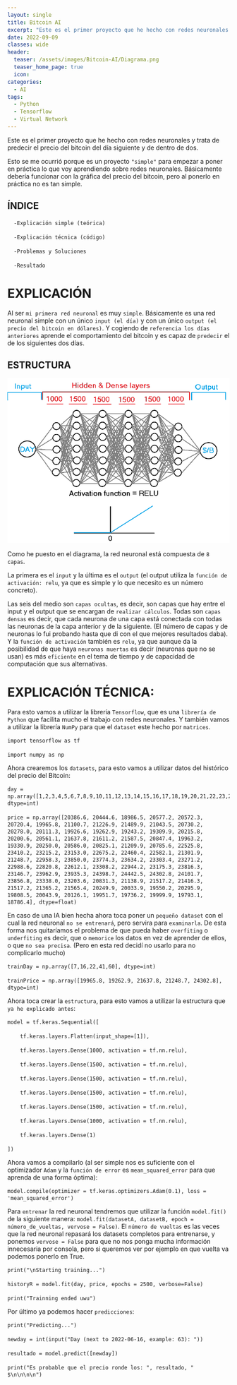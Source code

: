```yaml
---
layout: single
title: Bitcoin AI
excerpt: "Este es el primer proyecto que he hecho con redes neuronales y trata de predecir el precio del bitcoin del día siguiente y de dentro de dos."
date: 2022-09-09
classes: wide
header:
  teaser: /assets/images/Bitcoin-AI/Diagrama.png
  teaser_home_page: true
  icon: 
categories:
  - AI
tags:  
  - Python
  - Tensorflow
  - Virtual Network
---
```


Este es el primer proyecto que he hecho con redes neuronales y trata de predecir el precio del bitcoin del día siguiente y de dentro de dos.

Esto se me ocurrió porque es un proyecto `"simple"` para empezar a poner en práctica lo que voy aprendiendo sobre redes neuronales. Básicamente debería funcionar con la gráfica del precio del bitcoin, pero al ponerlo en práctica no es tan simple.

## ÍNDICE

```
  -Explicación simple (teórica)
  
  -Explicación técnica (código)
  
  -Problemas y Soluciones
  
  -Resultado
``` 

# EXPLICACIÓN

Al ser `mi primera red neuronal` es muy `simple`. Básicamente es una red neuronal simple con un único `input (el día)` y con un único `output (el precio del bitcoin en dólares)`. Y cogiendo de `referencia los días anteriores` aprende el comportamiento del bitcoin y es capaz de `predecir` el de los siguientes dos días.

## ESTRUCTURA

![](/assets/images/Bitcoin-AI/Diagrama.png)

Como he puesto en el diagrama, la red neuronal está compuesta de `8 capas`. 

La primera es el `input` y la última es el `output` (el output utiliza la `función de activación: relu`, ya que es simple y lo que necesito es un número concreto).

Las seis del medio son `capas ocultas`, es decir, son capas que hay entre el input y el output que se encargan de `realizar cálculos`. Todas son `capas densas` es decir, que cada neurona de una capa está conectada con todas las neuronas de la capa anterior y de la siguiente. (El número de capas y de neuronas lo fui probando hasta que di con el que mejores resultados daba). Y la `función de activación` también es `relu`, ya que aunque da la posibilidad de que haya `neuronas muertas` es decir (neuronas que no se usan) es más `eficiente` en el tema de tiempo y de capacidad de computación que sus alternativas.

# EXPLICACIÓN TÉCNICA:

Para esto vamos a utilizar la librería `Tensorflow`, que es una `librería de Python` que facilita mucho el trabajo con redes neuronales. Y también vamos a utilizar la librería `NumPy` para que el `dataset` este hecho por `matrices`.

```
import tensorflow as tf

import numpy as np
```

Ahora crearemos los `datasets`, para esto vamos a utilizar datos del histórico del precio del Bitcoin:

```
day = np.array([1,2,3,4,5,6,7,8,9,10,11,12,13,14,15,16,17,18,19,20,21,22,23,24,25,26,27,28,29,30,31,32,33,34,35,36,37,38,39,40,41,42,43,44,45,46,47,48,49,50,51,52,53,54,55,56,57,58,59,60,61,62,63,64,65,66,67,68,69,70,71,72,73,74,75,76,77,78,79,80,81,82,83], dtype=int)

price = np.array([20386.6, 20444.6, 18986.5, 20577.2, 20572.3, 20720.4, 19965.8, 21100.7, 21226.9, 21489.9, 21043.5, 20730.2, 20278.0, 20111.3, 19926.6, 19262.9, 19243.2, 19309.9, 20215.8, 20200.6, 20561.1, 21637.8, 21611.2, 21587.5, 20847.4, 19963.2, 19330.9, 20250.0, 20586.0, 20825.1, 21209.9, 20785.6, 22525.8, 23410.2, 23215.2, 23153.0, 22675.2, 22460.4, 22582.1, 21301.9, 21248.7, 22958.3, 23850.0, 23774.3, 23634.2, 23303.4, 23271.2, 22988.6, 22820.8, 22612.1, 23308.2, 22944.2, 23175.3, 23816.3, 23146.7, 23962.9, 23935.3, 24398.7, 24442.5, 24302.8, 24101.7, 23856.8, 23338.0, 23203.6, 20831.3, 21138.9, 21517.2, 21416.3, 21517.2, 21365.2, 21565.4, 20249.9, 20033.9, 19550.2, 20295.9, 19808.5, 20043.9, 20126.1, 19951.7, 19736.2, 19999.9, 19793.1, 18786.4], dtype=float)
```

En caso de una IA bien hecha ahora toca poner un `pequeño dataset` con el cual la red neuronal `no se entrenará`, pero servira para `examinarla`. De esta forma nos quitaríamos el problema de que pueda haber `overfiting` o `underfiting` es decir, que o `memorice` los datos en vez de aprender de ellos, o que `no sea precisa`. (Pero en esta red decidí no usarlo para no complicarlo mucho) 

```
trainDay = np.array([7,16,22,41,60], dtype=int)

trainPrice = np.array([19965.8, 19262.9, 21637.8, 21248.7, 24302.8], dtype=int)
```

Ahora toca crear la `estructura`, para esto vamos a utilizar la estructura que `ya he explicado antes`:

```
model = tf.keras.Sequential([

    tf.keras.layers.Flatten(input_shape=[1]),
    
    tf.keras.layers.Dense(1000, activation = tf.nn.relu), 
    
    tf.keras.layers.Dense(1500, activation = tf.nn.relu),
    
    tf.keras.layers.Dense(1500, activation = tf.nn.relu),
    
    tf.keras.layers.Dense(1500, activation = tf.nn.relu),
    
    tf.keras.layers.Dense(1500, activation = tf.nn.relu),
    
    tf.keras.layers.Dense(1000, activation = tf.nn.relu),
    
    tf.keras.layers.Dense(1)

])
```

Ahora vamos a compilarlo (al ser simple nos es suficiente con el optimizador `Adam` y la `función de error` es `mean_squared_error` para que aprenda de una forma óptima):

```
model.compile(optimizer = tf.keras.optimizers.Adam(0.1), loss = 'mean_squared_error')
```

Para `entrenar` la red neuronal tendremos que utilizar la función `model.fit()` de la siguiente manera: `model.fit(datasetA, datasetB, epoch = número_de_vueltas, vervose = False)`. El `número de vueltas` es las veces que la red neuronal repasará los datasets completos para entrenarse, y ponemos `vervose = False` para que no nos ponga mucha información innecesaria por consola, pero si queremos ver por ejemplo en que vuelta va podemos ponerlo en True.

```
print("\nStarting training...")

historyR = model.fit(day, price, epochs = 2500, verbose=False)

print("Trainning ended uwu")
```

Por último ya podemos hacer `predicciones`:

```
print("Predicting...")

newday = int(input("Day (next to 2022-06-16, example: 63): "))

resultado = model.predict([newday])

print("Es probable que el precio ronde los: ", resultado, " $\n\n\n\n") 
```


